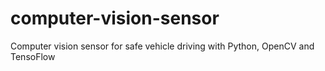 # computer-vision-sensor
 Computer vision sensor for safe vehicle driving with Python, OpenCV and TensoFlow
